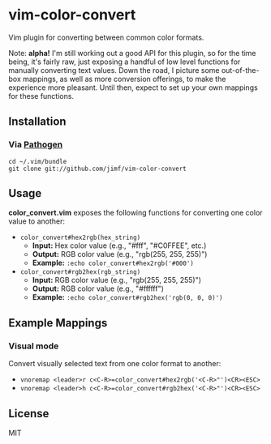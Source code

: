 # vim-color-convert

Vim plugin for converting between common color formats.

Note: **alpha!** I'm still working out a good API for this plugin, so for the
time being, it's fairly raw, just exposing a handful of low level functions
for manually converting text values. Down the road, I picture some out-of-the-box
mappings, as well as more conversion offerings, to make the experience more
pleasant. Until then, expect to set up your own mappings for these functions.

## Installation

### Via [Pathogen](https://github.com/tpope/vim-pathogen)

    cd ~/.vim/bundle
    git clone git://github.com/jimf/vim-color-convert

## Usage

__color_convert.vim__ exposes the following functions for converting one color
value to another:

- `color_convert#hex2rgb(hex_string)`
  - __Input:__ Hex color value (e.g., "#fff", "#C0FFEE", etc.)
  - __Output:__ RGB color value (e.g., "rgb(255, 255, 255)")
  - __Example:__ `:echo color_convert#hex2rgb('#000')`
- `color_convert#rgb2hex(rgb_string)`
  - __Input:__ RGB color value (e.g., "rgb(255, 255, 255)")
  - __Output:__ RGB color value (e.g., "#ffffff")
  - __Example:__ `:echo color_convert#rgb2hex('rgb(0, 0, 0)')`

## Example Mappings

### Visual mode

Convert visually selected text from one color format to another:

- `vnoremap <leader>r c<C-R>=color_convert#hex2rgb('<C-R>"')<CR><ESC>`
- `vnoremap <leader>h c<C-R>=color_convert#rgb2hex('<C-R>"')<CR><ESC>`

## License

MIT
